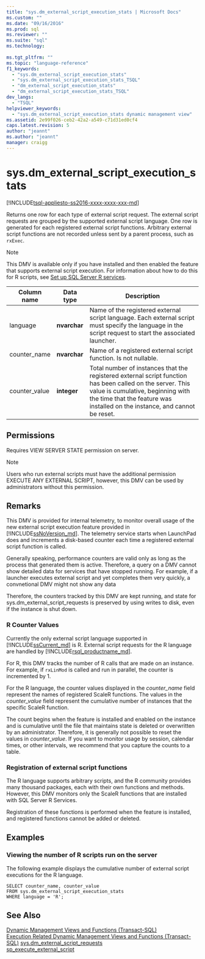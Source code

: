 ```yaml
---
title: "sys.dm_external_script_execution_stats | Microsoft Docs"
ms.custom: ""
ms.date: "09/16/2016"
ms.prod: sql
ms.reviewer: ""
ms.suite: "sql"
ms.technology: 
  
ms.tgt_pltfrm: ""
ms.topic: "language-reference"
f1_keywords: 
  - "sys.dm_external_script_execution_stats"
  - "sys.dm_external_script_execution_stats_TSQL"
  - "dm_external_script_execution_stats"
  - "dm_external_script_execution_stats_TSQL"
dev_langs: 
  - "TSQL"
helpviewer_keywords: 
  - "sys.dm_external_script_execution_stats dynamic management view"
ms.assetid: 2e99f026-ceb2-42a2-a549-c71d31ed0cf4
caps.latest.revision: 5
author: "jeannt"
ms.author: "jeannt"
manager: craigg
---
```

# sys.dm_external_script_execution_stats
[!INCLUDE[tsql-appliesto-ss2016-xxxx-xxxx-xxx-md](../../includes/tsql-appliesto-ss2016-xxxx-xxxx-xxx-md.md)]


  Returns one row for each type of external script request. The external script requests are grouped by the supported external script language. One row is generated for each registered external script functions. Arbitrary external script functions are not recorded unless sent by a parent process, such as `rxExec`.

 
  
> [!NOTE]  
>  This DMV is available only if you have installed and then enabled the feature that supports external script execution. For information about how to do this for R scripts, see [Set up SQL Server R services](../../advanced-analytics/r-services/set-up-sql-server-r-services-in-database.md).  
  
|Column name|Data type|Description|  
|-----------------|---------------|-----------------|  
|language|**nvarchar**|Name of the registered external script language. Each external script must specify the language in the script request to start the associated launcher. |  
|counter_name|**nvarchar**|Name of a registered external script function. Is not nullable.|  
|counter_value|**integer**|Total number of instances that the registered external script function has been called on the server. This value is cumulative, beginning with the time that the feature was installed on the instance, and cannot be reset.|  

  
## Permissions  
 Requires VIEW SERVER STATE permission on server.  
  
> [!NOTE]  
>  Users who run external scripts must have the additional permission EXECUTE ANY EXTERNAL SCRIPT, however, this DMV can be used by administrators without this permission. 
  
## Remarks  
  This DMV is provided for internal telemetry, to monitor overall usage of the new external script execution feature provided in [!INCLUDE[ssNoVersion_md](../../includes/ssnoversion-md.md)]. The telemetry service starts when LaunchPad does and increments a disk-based counter each time a registered external script function is called.

Generally speaking, performance counters are valid only as long as the process that generated them is active. Therefore, a query on a DMV cannot show detailed data for  services that have stopped running. For example, if a launcher executes external script and yet completes them very quickly, a convnetional DMV might not show any data

Therefore, the counters tracked by this DMV are kept running, and state for sys.dm_external_script_requests is preserved by using writes to disk, even if the instance is shut down.

   
  
### R Counter Values
 Currently the only external script language supported in [!INCLUDE[ssCurrent_md](../../includes/sscurrent-md.md)] is R. External script requests for the R language are handled by [!INCLUDE[rsql_productname_md](../../includes/rsql-productname-md.md)]. 

For R, this DMV tracks the number of R calls that are made on an instance. For example, if `rxLinMod` is called and run in parallel, the counter is incremented by 1.
 
For the R language, the counter values displayed in the *counter_name* field represent the names of registered ScaleR functions. The values in the *counter_value* field represent the cumulative number of instances that the specific ScaleR function. 

The count begins when the feature is installed and enabled on the instance and is cumulative until the file that maintains state is deleted or overwritten by an administrator. Therefore, it is generally not possible to reset the values in *counter_value*. If you want to monitor usage by session, calendar times, or other intervals, we recommend that you capture the counts to a table.

### Registration of external script functions

The R language supports arbitrary scripts, and the R community provides many thousand packages, each with their own functions and methods. However, this DMV monitors only the ScaleR functions that are installed with SQL Server R Services.

Registration of these functions is performed when the feature is installed, and registered functions cannot be added or deleted.

## Examples  
  
### Viewing the number of R scripts run on the server  
 The following example displays the cumulative number of external script executions for the R language.  
  
```  
SELECT counter_name, counter_value   
FROM sys.dm_external_script_execution_stats   
WHERE language = 'R';
```  

  
## See Also  
 [Dynamic Management Views and Functions &#40;Transact-SQL&#41;](~/relational-databases/system-dynamic-management-views/system-dynamic-management-views.md)   
 [Execution Related Dynamic Management Views and Functions &#40;Transact-SQL&#41;](../../relational-databases/system-dynamic-management-views/execution-related-dynamic-management-views-and-functions-transact-sql.md) 
[sys.dm_external_script_requests](../../relational-databases/system-dynamic-management-views/sys-dm-external-script-requests.md)  
[sp_execute_external_script](../../relational-databases/system-stored-procedures/sp-execute-external-script-transact-sql.md)  
  

